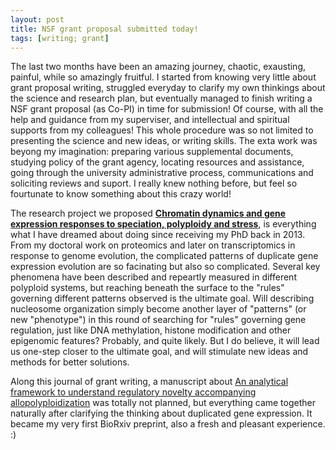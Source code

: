 ```yaml
---
layout: post
title: NSF grant proposal submitted today!
tags: [writing; grant]
---
```


The last two months have been an amazing journey, chaotic, exausting, painful, while so amazingly fruitful. I started from knowing very little about grant proposal writing, struggled everyday to clarify my own thinkings about the science and research plan, but eventually managed to finish writing a NSF grant proposal (as Co-PI) in time for submission! Of course, with all the help and guidance from my superviser, and intellectual and spiritual supports from my colleagues! This whole procedure was so not limited to presenting the science and new ideas, or writing skills. The exta work was beyong my imagination: preparing various supplemental documents, studying policy of the grant agency, locating resources and assistance, going through the university administrative process, communications and soliciting reviews and suport. I really knew nothing before, but feel so fourtunate to know something about this crazy world!

The research project we proposed [**Chromatin dynamics and gene expression responses to speciation, polyploidy and stress**](https://huguanjing.github.io/research/NetworkEvo/), is everything what I have dreamed about doing since receiving my PhD back in 2013. From my doctoral work on proteomics and later on transcriptomics in response to genome evolution, the complicated patterns of duplicate gene expression evolution are so facinating but also so complicated. Several key phenomena have been described and repeartly measured in different polyploid systems, but reaching beneath the surface to the "rules" governing different patterns observed is the ultimate goal. Will describing nucleosome organization simply become another layer of "patterns" (or new "phenotype") in this round of searching for "rules" governing gene regulation, just like DNA methylation, histone modification and other epigenomic features? Probably, and quite likely. But I do believe, it will lead us one-step closer to the ultimate goal, and will stimulate new ideas and methods for better solutions. 

Along this journal of grant writing, a manuscript about [An analytical framework to understand regulatory novelty accompanying allopolyploidization](https://www.biorxiv.org/content/early/2017/11/08/212092) was totally not planned, but everything came together naturally after clarifying the thinking about duplicated gene expression. It became my very first BioRxiv preprint, also a fresh and pleasant experience. :)